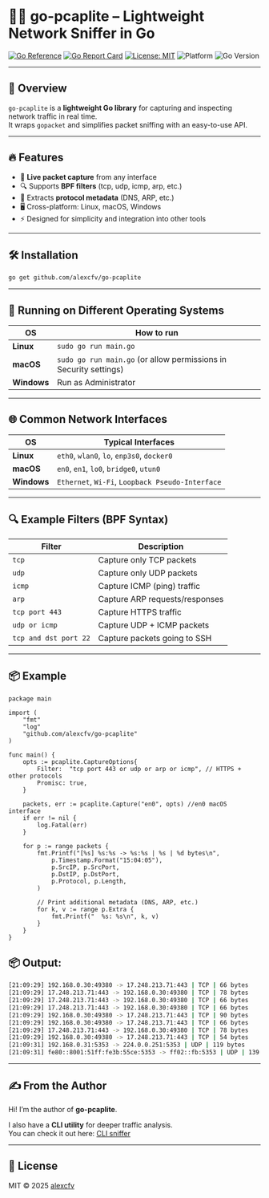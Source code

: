 # 🕵️‍♂️ go-pcaplite – Lightweight Network Sniffer in Go

[![Go Reference](https://pkg.go.dev/badge/github.com/alexcfv/go-pcaplite.svg)](https://pkg.go.dev/github.com/alexcfv/go-pcaplite)
[![Go Report Card](https://goreportcard.com/badge/github.com/alexcfv/go-pcaplite)](https://goreportcard.com/report/github.com/alexcfv/go-pcaplite)
[![License: MIT](https://img.shields.io/badge/License-MIT-yellow.svg)](LICENSE)
![Platform](https://img.shields.io/badge/platform-linux%20%7C%20macos%20%7C%20windows-blue)
![Go Version](https://img.shields.io/github/go-mod/go-version/alexcfv/go-pcaplite)

---

## 🚀 Overview

`go-pcaplite` is a **lightweight Go library** for capturing and inspecting network traffic in real time.  
It wraps `gopacket` and simplifies packet sniffing with an easy-to-use API.  

---

## 🔥 Features

- 📡 **Live packet capture** from any interface  
- 🔍 Supports **BPF filters** (tcp, udp, icmp, arp, etc.)  
- 📝 Extracts **protocol metadata** (DNS, ARP, etc.)  
- 🖥️ Cross-platform: Linux, macOS, Windows  
- ⚡ Designed for simplicity and integration into other tools  

---

## 🛠️ Installation

```bash
go get github.com/alexcfv/go-pcaplite
```

---

## 🔑 Running on Different Operating Systems

| OS          | How to run                                                            |
| ----------- | --------------------------------------------------------------------- |
| **Linux**   | `sudo go run main.go`                                                 |
| **macOS**   | `sudo go run main.go` (or allow permissions in Security settings)     |
| **Windows** | Run as Administrator                                                  |

---

## 🌐 Common Network Interfaces

| OS          | Typical Interfaces                               |
| ----------- | ------------------------------------------------ |
| **Linux**   | `eth0`, `wlan0`, `lo`, `enp3s0`, `docker0`       |
| **macOS**   | `en0`, `en1`, `lo0`, `bridge0`, `utun0`          |
| **Windows** | `Ethernet`, `Wi-Fi`, `Loopback Pseudo-Interface` |

---

## 🔍 Example Filters (BPF Syntax)

| Filter                | Description                    |
| --------------------- | ------------------------------ |
| `tcp`                 | Capture only TCP packets       |
| `udp`                 | Capture only UDP packets       |
| `icmp`                | Capture ICMP (ping) traffic    |
| `arp`                 | Capture ARP requests/responses |
| `tcp port 443`        | Capture HTTPS traffic          |
| `udp or icmp`         | Capture UDP + ICMP packets     |
| `tcp and dst port 22` | Capture packets going to SSH   |

---

## 📦 Example

```golang
package main

import (
    "fmt"
    "log"
    "github.com/alexcfv/go-pcaplite"
)

func main() {
    opts := pcaplite.CaptureOptions{
        Filter:  "tcp port 443 or udp or arp or icmp", // HTTPS + other protocols
        Promisc: true,
    }

    packets, err := pcaplite.Capture("en0", opts) //en0 macOS interface
    if err != nil {
        log.Fatal(err)
    }

    for p := range packets {
        fmt.Printf("[%s] %s:%s -> %s:%s | %s | %d bytes\n",
            p.Timestamp.Format("15:04:05"),
            p.SrcIP, p.SrcPort,
            p.DstIP, p.DstPort,
            p.Protocol, p.Length,
        )

        // Print additional metadata (DNS, ARP, etc.)
        for k, v := range p.Extra {
            fmt.Printf("  %s: %s\n", k, v)
        }
    }
}
```

## 📦 Output:

```bash
[21:09:29] 192.168.0.30:49380 -> 17.248.213.71:443 | TCP | 66 bytes
[21:09:29] 17.248.213.71:443 -> 192.168.0.30:49380 | TCP | 78 bytes
[21:09:29] 17.248.213.71:443 -> 192.168.0.30:49380 | TCP | 66 bytes
[21:09:29] 17.248.213.71:443 -> 192.168.0.30:49380 | TCP | 66 bytes
[21:09:29] 192.168.0.30:49380 -> 17.248.213.71:443 | TCP | 90 bytes
[21:09:29] 192.168.0.30:49380 -> 17.248.213.71:443 | TCP | 66 bytes
[21:09:29] 17.248.213.71:443 -> 192.168.0.30:49380 | TCP | 78 bytes
[21:09:29] 192.168.0.30:49380 -> 17.248.213.71:443 | TCP | 54 bytes
[21:09:31] 192.168.0.31:5353 -> 224.0.0.251:5353 | UDP | 119 bytes
[21:09:31] fe80::8001:51ff:fe3b:55ce:5353 -> ff02::fb:5353 | UDP | 139 bytes
```

---

## ✍️ From the Author

Hi! I’m the author of **go-pcaplite**.  

I also have a **CLI utility** for deeper traffic analysis.  
You can check it out here: [CLI sniffer](https://github.com/alexcfv/go-sniffer)

---

## 📜 License  
MIT © 2025 [alexcfv](https://github.com/alexcfv)
